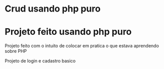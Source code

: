 # Crud usando php puro

# Projeto feito usando php puro

<p> Projeto feito com o intuito de colocar em pratica o que estava aprendendo sobre PHP</p>

<p> Projeto de login e cadastro basico </p>